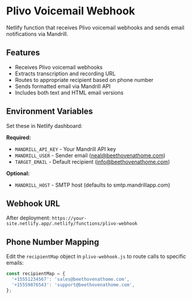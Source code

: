 # Plivo Voicemail Webhook

Netlify function that receives Plivo voicemail webhooks and sends email notifications via Mandrill.

## Features
- Receives Plivo voicemail webhooks
- Extracts transcription and recording URL
- Routes to appropriate recipient based on phone number
- Sends formatted email via Mandrill API
- Includes both text and HTML email versions

## Environment Variables

Set these in Netlify dashboard:

**Required:**
- `MANDRILL_API_KEY` - Your Mandrill API key
- `MANDRILL_USER` - Sender email (neal@beethovenathome.com)
- `TARGET_EMAIL` - Default recipient (info@beethovenathome.com)

**Optional:**
- `MANDRILL_HOST` - SMTP host (defaults to smtp.mandrillapp.com)

## Webhook URL

After deployment: `https://your-site.netlify.app/.netlify/functions/plivo-webhook`

## Phone Number Mapping

Edit the `recipientMap` object in `plivo-webhook.js` to route calls to specific emails:
```javascript
const recipientMap = {
  '+15551234567': 'sales@beethovenathome.com',
  '+15559876543': 'support@beethovenathome.com',
};